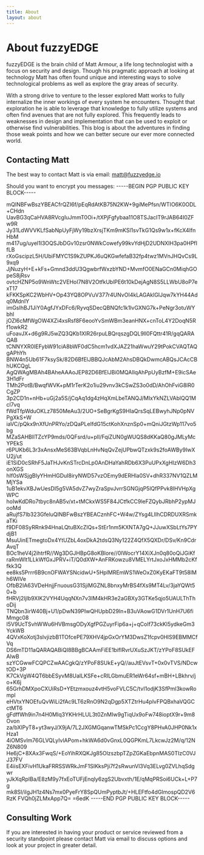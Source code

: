 ```yaml
---
title: About
layout: about
---
```


# About fuzzyEDGE

fuzzyEDGE is the brain child of Matt Armour, a life long technologist with a focus on security and design. Though his pragmatic approach at looking at technology Matt has often found unique and interesting ways to solve technological problems as well as explore the gray areas of security. 

With a strong drive to venture to the lesser explored Matt works to fully internalize the inner workings of every system he encounters. Thought that exploration he is able to leverage that knowledge to fully utilize systems and often find avenues that are not fully explored. This frequently leads to weaknesses in design and implementation that can be used to exploit or otherwise find vulnerabilities. This blog is about the adventures in finding those weak points and how we can better secure our ever more connected world. 

## Contacting Matt

The best way to contact Matt is via email: matt@fuzzyedge.io

Should you want to encrypt you messages:
-----BEGIN PGP PUBLIC KEY BLOCK-----

mQINBFwBszYBEACfrQZI6f/pEqRdAtKB75N2KW+9giMePfsn/WTIO6K0ODL+CHdn
UavBG3qCaHVA8RVcgIuJmmT0Oi+/tXPjFgfybaa11O8TSJacIT9rJAB64I0ZFw9R
Jy31LdWVVKLfSabNpUyFjWy19bzXrsjTKm9mKSl1svTkG1Qs9w1x+fKcX4IfnHbM
m417ug/uyel1I3OQSJbDGv10zsr0NWkCowefy99kvYdHjD2UDNXIH3pa0HPfIfLB
rXoGscipzL5H/UbiFMYC1S9kZUPKJ6uQKGwfefaB32fp4twz1MVnJHQvCs9L9xq9
JjNuzyH+E+kFs+Gmnd3ddU3QgwbrfWxzbYND+MvmfO0ENaGCn0MiqhGOpeS8jRsv
ovtcHZNP5o9WnWtc2VEHoI7N8V2OtfkUblPE6t10kDejAgN8S5LLWbU8oP7exT17
kFKKSpKC2WbHV+Op43YQ8OPVuV377r4UNvOI4kLAGAklGIJqw7kYH44Adq0MdnIY
imGsIhBJ1JiY0AgfJYxDFc6/RyvqSDecQBNQfc1k1lvGXNG7k+PeNgr3otuWYbhl
jOZl6cMfWgOW4XZi4xsRsf8F6eooYvSmWBm3eanHNX+cnToL4Y2DoqN5Rf1owkR2
uFoavJX+d6g9RJ5wZQ3QKb1XIR26rpuLBQrqszgDQL9ll0FQttr41R/gqQARAQAB
tCNNYXR0IEFybW91ciA8bWF0dC5hcm1vdXJAZ21haWwuY29tPokCVAQTAQgAPhYh
BNW4n5Ub61F7ksySk/82D6BfElJBBQJcAbM2AhsDBQkDwmcABQsJCAcCBhUKCQgL
AgQWAgMBAh4BAheAAAoJEP82D6BfElJBi0MQAIlqAhPpUyBzfM+E9icSAe3H1dFr
TMh2PotB/BwqfWVK+pM1rTerK2o1iu29vnv3kCSwZS3o0dD/AhOhFviG8lR0CgZP
3p2CD1n+nHb+uGj2a5S/jCqAq1dg4zHqXmLbeTANQJ/MIxYkNZLVAblQQ1Mcl7vq
fWdTfpWduOKLz7850MeAu3/2UO+SeBgrKgS9HIaQrsSqLEBwyhJNp0pNVPgXkS+W
iaVC/pQkx9nXfUnPRYo/zDQaPLeIfdG15ctKohXnznSp0+mQniJGtzWp117vo5bg
MZaSAHBllTZcYP9mds/0QFsrd/u+plI/FqiZUN0gWUQS8dKKaQ80gJMLyMcYPEkS
r6PUKb6L3r3xAnsxMeS63BVqbLnHvNqQvZejUPbwQTzxk9s2foAWBy9IwXU2j/ut
iE1SiD0cSRhF5JaTHJvKnSTrcDnLp0AnDHaYahRDb6X3PuUPxXgHIzW6Dh3onXGS
hIf0sWSjgBIyYHmHGDuI8iryNWD57vzOEmy9dERHla0SV+dhR337NV1QZLMMjYSa
1uB1ekvXBJwUesDI5g5VA5dvZ7wyZraSpvJvrrSGNGjqP5lQfPPvk8lHVHpXgWPC
hoIwKdDRo7tbyc8nAB5v/xt+tMCkxWS5F84JCtfkCC9leFZQybJRbhP2ypMJooMd
aRujfS7Ib323GfeluQINBFwBszYBEACznhFC+W4w/ZYsg4LIlhCDRDUXRSmkaTKi
f9DF08SyRRnk94HnaLQtuBXcZlQs+StEr1nm5KXNTA7gQ+JJuwXSbLtYs7PYdjB1
MsuUinETmegtoDx4YtUZbL4oxDkA2tdsQ3Ny122Z4QfX5QXDr/DSv/Kn9CdrAvqT
BOc1heV4j2ihtrfR//Wg3DGJHBpG8oKBlore//0IWocrY14XiXJn0q80oQiJGiKf
raRmWlt1LLkWfGxJPRV+iT/Q0dXW+AnFRKowzu8VMELYrtJxoJxHMMb2cKffkk3Q
ee8ks5Prrr6B9cnOFWAYSNcidwU+5HplMREmWS1WeOxZ0KyEKaFT9t58lMh6WIVe
OfbB2IA63VDeHnjjFnuousG31SjiMGZNL8bnxyMrBS4fXs9MT4Lv/3jaYQWt50+b
fHRVj2Ijlb9XIK2VYH4UqqNXn7v3IM4kHR3e2aGBXy3GTKe5qjo5UAULThThoDij
TNQbn3irW40Bj+U1/pDwN39PIwQHUpbD29ln+B3uVAowG1DVr1UnH7U6fiMmgc08
I5V9UcTSvhWWu6HVBmsgODyXgfPGZuyrFip6a+j+qCoIf73ckKl5ydkeGm3YckWB
4QVxKoXotj3slvjizbB1TOfcePE79XHV4jpGxOrYM3DwsZ1fcpv0HlS9EBMMCfVq
DS6mTD11aQARAQABiQI8BBgBCAAmFiEE1biflRvrUXuSzJKT/zYPoF8SUkEFAlwB
szYCGwwFCQPCZwAACgkQ/zYPoF8SUkE+yQ//auJtEVsvT+0x0vTVS/NDcwtOD+3P
K7CkVgW4QT6bbESyvM8UaILKSFe+cRILGbmuER1eWr64sf+mBH+LBkhrv/jo+K6j
65GrhDMXpoCXUiRsD+YEtzmxouz4vtH5voFVLC5C/tvI1odjK3SfPml3kowRompl
eHVtxYNOEfuQvWiLi2fAc9LT6zRnO9N2qDgp5XTZtrHu4plvFPQBxhaVQGCctMT6
gFdffWh9in7n4H0MIq3YKHrHLUL3t0ZnMIw9gTiqUx9oFw748ioptX9r+9m8Ovon
za/bXlPyT8+yt3wyJ/X9jA/7L2JXGMGqanwTMSkPc1CcgY8PHvA0JHP0Nk1xHza1
4iOMSvlm76GLVQLyIvlAPom+hkWA6d0vGnxL0QGPKmL7LkcwJz2M/q/12NZ6N809
He6jC+8XAx3FwqS/+EoYihRXQKJg85OlzszbpTZpZGKaEbpnMAS0TIzC0VJJ37FV
E4iisEXFivH1UkaFRRSSWRkJmF1SIKksPji7f2sRwunVl3Vq3ELvg0ZVLhqSdgwr
yJkXqRpIBa/E8zM9y7fxEoTUFjEnqly6zgS2Ubvxth/1E/qMqPRSoi6UCk+L+P7g
mk8SI/ilgJH1z4Ns7mx0PyeFrY8SpQUmPyptbJt/+HLEFtfo4dGImospQD2V6RzK
FVQh0jZLMxApp7Q=
=6edK
-----END PGP PUBLIC KEY BLOCK-----


## Consulting Work

If you are interested in having your product or service reviewed from a security standpoint please contact Matt via email to discuss options and look at your project in greater detail.
